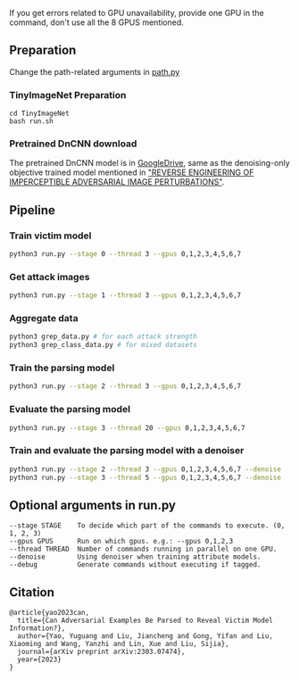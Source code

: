 If you get errors related to GPU unavailability, provide one GPU in the command, don't use all the 8 GPUS mentioned. 

## Preparation
Change the path-related arguments in [path.py](./global_args/path.py)

### TinyImageNet Preparation
```
cd TinyImageNet
bash run.sh
```

### Pretrained DnCNN download
The pretrained DnCNN model is in [GoogleDrive](https://drive.google.com/file/d/1xZCmviKXxULit0dEyekhXs32waEc00Qa/view), same as the denoising-only objective trained model mentioned in ["REVERSE ENGINEERING OF IMPERCEPTIBLE ADVERSARIAL IMAGE PERTURBATIONS"](https://arxiv.org/pdf/2203.14145.pdf).

## Pipeline

### Train victim model
```bash
python3 run.py --stage 0 --thread 3 --gpus 0,1,2,3,4,5,6,7
```

### Get attack images
```bash
python3 run.py --stage 1 --thread 3 --gpus 0,1,2,3,4,5,6,7
```

### Aggregate data
```bash
python3 grep_data.py # for each attack strength
python3 grep_class_data.py # for mixed datasets
```

### Train the parsing model
```bash
python3 run.py --stage 2 --thread 3 --gpus 0,1,2,3,4,5,6,7
```

### Evaluate the parsing model
```bash
python3 run.py --stage 3 --thread 20 --gpus 0,1,2,3,4,5,6,7
```

### Train and evaluate the parsing model with a denoiser
```bash
python3 run.py --stage 2 --thread 3 --gpus 0,1,2,3,4,5,6,7 --denoise
python3 run.py --stage 3 --thread 5 --gpus 0,1,2,3,4,5,6,7 --denoise
```

## Optional arguments in run.py
```
--stage STAGE    To decide which part of the commands to execute. (0, 1, 2, 3)
--gpus GPUS      Run on which gpus. e.g.: --gpus 0,1,2,3
--thread THREAD  Number of commands running in parallel on one GPU.
--denoise        Using denoiser when training attribute models. 
--debug          Generate commands without executing if tagged.
```

## Citation
```
@article{yao2023can,
  title={Can Adversarial Examples Be Parsed to Reveal Victim Model Information?},
  author={Yao, Yuguang and Liu, Jiancheng and Gong, Yifan and Liu, Xiaoming and Wang, Yanzhi and Lin, Xue and Liu, Sijia},
  journal={arXiv preprint arXiv:2303.07474},
  year={2023}
}
```
